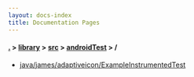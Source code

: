 ```yaml
---
layout: docs-index
title: Documentation Pages
---
```

#### [.](./../../../index) > [library](./../../index) > [src](./../index) > [androidTest](./index) > **/**

- [java/james/adaptiveicon/ExampleInstrumentedTest](java/james/adaptiveicon/ExampleInstrumentedTest)

